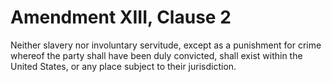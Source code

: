 # Amendment XIII, Clause 2

Neither slavery nor involuntary servitude, except as a punishment for crime
whereof the party shall have been duly convicted, shall exist within the
United States, or any place subject to their jurisdiction.
